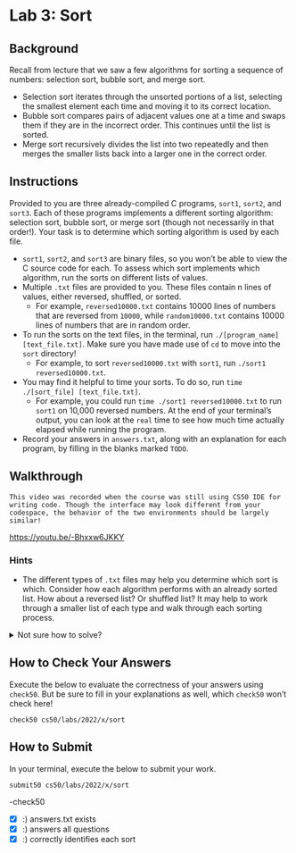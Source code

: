 # Lab 3: Sort
## Background
Recall from lecture that we saw a few algorithms for sorting a sequence of numbers: selection sort, bubble sort, and merge sort.

- Selection sort iterates through the unsorted portions of a list, selecting the smallest element each time and moving it to its correct location.
- Bubble sort compares pairs of adjacent values one at a time and swaps them if they are in the incorrect order. This continues until the list is sorted.
- Merge sort recursively divides the list into two repeatedly and then merges the smaller lists back into a larger one in the correct order.

## Instructions
Provided to you are three already-compiled C programs, `sort1`, `sort2`, and `sort3`. Each of these programs implements a different sorting algorithm: selection sort, bubble sort, or merge sort (though not necessarily in that order!). Your task is to determine which sorting algorithm is used by each file.

- `sort1`, `sort2`, and `sort3` are binary files, so you won’t be able to view the C source code for each. To assess which sort implements which algorithm, run the sorts on different lists of values.
- Multiple `.txt` files are provided to you. These files contain n lines of values, either reversed, shuffled, or sorted.
  - For example, `reversed10000.txt` contains 10000 lines of numbers that are reversed from `10000`, while `random10000.txt` contains 10000 lines of numbers that are in random order.
- To run the sorts on the text files, in the terminal, run `./[program_name] [text_file.txt]`. Make sure you have made use of `cd` to move into the `sort` directory!
  - For example, to sort `reversed10000.txt` with `sort1`, run `./sort1 reversed10000.txt`.
- You may find it helpful to time your sorts. To do so, run `time ./[sort_file] [text_file.txt]`.
  - For example, you could run `time ./sort1 reversed10000.txt` to run `sort1` on 10,000 reversed numbers. At the end of your terminal’s output, you can look at the `real` time to see how much time actually elapsed while running the program.
- Record your answers in `answers.txt`, along with an explanation for each program, by filling in the blanks marked `TODO`.

## Walkthrough
```
This video was recorded when the course was still using CS50 IDE for writing code. Though the interface may look different from your codespace, the behavior of the two environments should be largely similar!
```
https://youtu.be/-Bhxxw6JKKY

### Hints
- The different types of `.txt` files may help you determine which sort is which. Consider how each algorithm performs with an already sorted list. How about a reversed list? Or shuffled list? It may help to work through a smaller list of each type and walk through each sorting process.

<details>
<summary>Not sure how to solve?</summary>

  https://youtu.be/uOYhrBs37j0
</details>

## How to Check Your Answers
Execute the below to evaluate the correctness of your answers using `check50`. But be sure to fill in your explanations as well, which `check50` won’t check here!
```
check50 cs50/labs/2022/x/sort
```

## How to Submit
In your terminal, execute the below to submit your work.
```
submit50 cs50/labs/2022/x/sort
```

-check50
- [x] :) answers.txt exists
- [x] :) answers all questions
- [x] :) correctly identifies each sort
